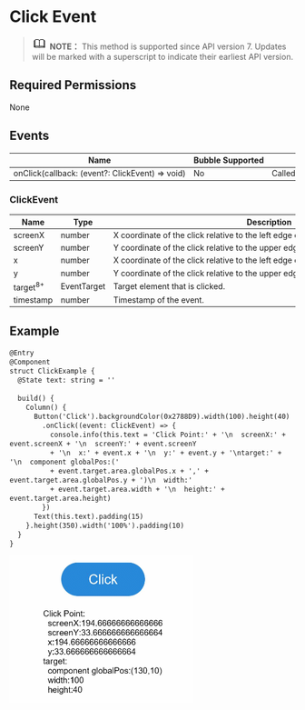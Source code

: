 # Click Event


> ![icon-note.gif](public_sys-resources/icon-note.gif) **NOTE：**
> This method is supported since API version 7. Updates will be marked with a superscript to indicate their earliest API version.


## Required Permissions

None


## Events

  | Name | Bubble&nbsp;Supported | Description | 
| -------- | -------- | -------- |
| onClick(callback:&nbsp;(event?:&nbsp;ClickEvent)&nbsp;=&gt;&nbsp;void) | No | Called&nbsp;when&nbsp;a&nbsp;click&nbsp;event&nbsp;occurs.&nbsp;For&nbsp;details&nbsp;about&nbsp;the&nbsp;event&nbsp;parameters,&nbsp;see&nbsp;[ClickEvent](#clickevent). | 


### ClickEvent

  | Name | Type | Description | 
| -------- | -------- | -------- |
| screenX | number | X&nbsp;coordinate&nbsp;of&nbsp;the&nbsp;click&nbsp;relative&nbsp;to&nbsp;the&nbsp;left&nbsp;edge&nbsp;of&nbsp;the&nbsp;screen. | 
| screenY | number | Y&nbsp;coordinate&nbsp;of&nbsp;the&nbsp;click&nbsp;relative&nbsp;to&nbsp;the&nbsp;upper&nbsp;edge&nbsp;of&nbsp;the&nbsp;screen. | 
| x | number | X&nbsp;coordinate&nbsp;of&nbsp;the&nbsp;click&nbsp;relative&nbsp;to&nbsp;the&nbsp;left&nbsp;edge&nbsp;of&nbsp;the&nbsp;component&nbsp;being&nbsp;clicked. | 
| y | number | Y&nbsp;coordinate&nbsp;of&nbsp;the&nbsp;click&nbsp;relative&nbsp;to&nbsp;the&nbsp;upper&nbsp;edge&nbsp;of&nbsp;the&nbsp;component&nbsp;being&nbsp;clicked. | 
| target<sup>8+</sup> | EventTarget | Target&nbsp;element&nbsp;that&nbsp;is&nbsp;clicked. | 
| timestamp | number | Timestamp&nbsp;of&nbsp;the&nbsp;event. | 


## Example


```
@Entry
@Component
struct ClickExample {
  @State text: string = ''

  build() {
    Column() {
      Button('Click').backgroundColor(0x2788D9).width(100).height(40)
        .onClick((event: ClickEvent) => {
          console.info(this.text = 'Click Point:' + '\n  screenX:' + event.screenX + '\n  screenY:' + event.screenY
          + '\n  x:' + event.x + '\n  y:' + event.y + '\ntarget:' + '\n  component globalPos:('
          + event.target.area.globalPos.x + ',' + event.target.area.globalPos.y + ')\n  width:'
          + event.target.area.width + '\n  height:' + event.target.area.height)
        })
      Text(this.text).padding(15)
    }.height(350).width('100%').padding(10)
  }
}
```


![en-us_image_0000001256858383](figures/en-us_image_0000001256858383.gif)
